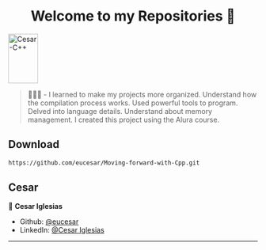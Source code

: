 <h1 align="center">Welcome to my Repositories 🤝</h1>
<p>
   <img align="center" alt="Cesar-C++" height="100" width="60" src="https://cdn.jsdelivr.net/gh/devicons/devicon/icons/cplusplus/cplusplus-original.svg">
</p>

> 🌱👨‍💻 - I learned to make my projects more organized. Understand how the compilation process works. Used powerful tools to program. Delved into language details. Understand about memory management. I created this project using the Alura course.


## Download

```sh
https://github.com/eucesar/Moving-forward-with-Cpp.git
```

## Cesar

👤 **Cesar Iglesias**

* Github: [@eucesar](https://github.com/eucesar)
* LinkedIn: [@Cesar Iglesias](https://www.linkedin.com/in/cesar-iglesias-tecnologia/)

***
